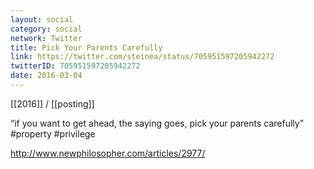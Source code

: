 ```yaml
---
layout: social
category: social
network: Twitter
title: Pick Your Parents Carefully
link: https://twitter.com/steinea/status/705951597205942272
twitterID: 705951597205942272
date: 2016-03-04
---
```


[[2016]] / [[posting]]

“if you want to get ahead, the saying goes, pick your parents carefully” #property #privilege

<http://www.newphilosopher.com/articles/2977/>
